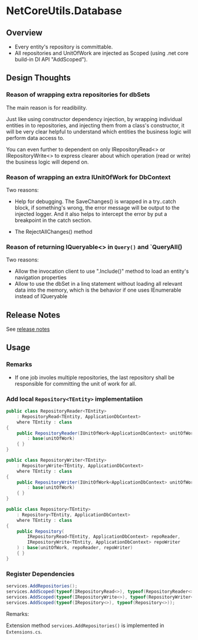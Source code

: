 # NetCoreUtils.Database

## Overview

- Every entity's repository is committable.
- All repositories and UnitOfWork are injected as Scoped (using .net core build-in DI API "AddScoped").

## Design Thoughts

### Reason of wrapping extra repositories for dbSets

The main reason is for readibility.

Just like using constructor dependency injection, by wrapping individual entities in to repositories,
and injecting them from a class's constructor, it will be very clear helpful to understand which entities
the business logic will perform data access to.

You can even further to dependent on only IRepositoryRead<> or IRepositoryWrite<> to express clearer
about which operation (read or write) the business logic will depend on.

### Reason of wrapping an extra IUnitOfWork for DbContext

Two reasons:

- Help for debugging. The SaveChanges() is wrapped in a try..catch block, if something's wrong,
  the error message will be output to the injected logger. And it also helps to intercept the error
  by put a breakpoint in the catch section.

- The RejectAllChanges() method

### Reason of returning IQueryable<> in `Query()` and `QueryAll()

Two reasons:

- Allow the invocation client to use ".Include()" method to load an entity's navigation
  properties
- Allow to use the dbSet in a linq statement without loading all relevant data into the
  memory, which is the behavior if one uses IEnumerable instead of IQueryable

## Release Notes

See [release notes](./release-notes.md)

## Usage

### Remarks

- If one job involes multiple repositories, the last repository shall be responsible for
  committing the unit of work for all. 

### Add local `Repository<TEntity>` implementatiion

``` csharp
public class RepositoryReader<TEntity>
    : RepositoryRead<TEntity, ApplicationDbContext>
    where TEntity : class
{
    public RepositoryReader(IUnitOfWork<ApplicationDbContext> unitOfWork)
        : base(unitOfWork)
    { }
}

public class RepositoryWriter<TEntity>
    : RepositoryWrite<TEntity, ApplicationDbContext>
    where TEntity : class
{
    public RepositoryWriter(IUnitOfWork<ApplicationDbContext> unitOfWork)
        : base(unitOfWork)
    { }
}

public class Repository<TEntity>
    : Repository<TEntity, ApplicationDbContext>
    where TEntity : class
{
    public Repository(
        IRepositoryRead<TEntity, ApplicationDbContext> repoReader,
        IRepositoryWrite<TEntity, ApplicationDbContext> repoWriter
    ) : base(unitOfWork, repoReader, repoWriter)
    { }
}
```

### Register Dependencies

``` csharp
services.AddRepositories();
services.AddScoped(typeof(IRepositoryRead<>), typeof(RepositoryReader<>));
services.AddScoped(typeof(IRepositoryWrite<>), typeof(RepositoryWriter<>));
services.AddScoped(typeof(IRepository<>), typeof(Repository<>));
```

Remarks:

Extension method `services.AddRepositories()` is implemented in `Extensions.cs`.